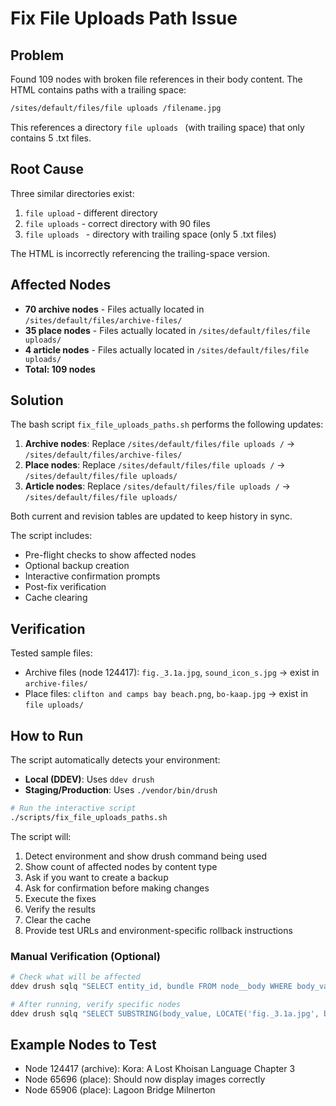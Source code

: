 # Fix File Uploads Path Issue

## Problem

Found 109 nodes with broken file references in their body content. The HTML contains paths with a trailing space:
```html
/sites/default/files/file uploads /filename.jpg
```

This references a directory `file uploads ` (with trailing space) that only contains 5 .txt files.

## Root Cause

Three similar directories exist:
1. `file upload` - different directory
2. `file uploads` - correct directory with 90 files
3. `file uploads ` - directory with trailing space (only 5 .txt files)

The HTML is incorrectly referencing the trailing-space version.

## Affected Nodes

- **70 archive nodes** - Files actually located in `/sites/default/files/archive-files/`
- **35 place nodes** - Files actually located in `/sites/default/files/file uploads/`
- **4 article nodes** - Files actually located in `/sites/default/files/file uploads/`
- **Total: 109 nodes**

## Solution

The bash script `fix_file_uploads_paths.sh` performs the following updates:

1. **Archive nodes**: Replace `/sites/default/files/file uploads /` → `/sites/default/files/archive-files/`
2. **Place nodes**: Replace `/sites/default/files/file uploads /` → `/sites/default/files/file uploads/`
3. **Article nodes**: Replace `/sites/default/files/file uploads /` → `/sites/default/files/file uploads/`

Both current and revision tables are updated to keep history in sync.

The script includes:
- Pre-flight checks to show affected nodes
- Optional backup creation
- Interactive confirmation prompts
- Post-fix verification
- Cache clearing

## Verification

Tested sample files:
- Archive files (node 124417): `fig._3.1a.jpg`, `sound_icon_s.jpg` → exist in `archive-files/`
- Place files: `clifton and camps bay beach.png`, `bo-kaap.jpg` → exist in `file uploads/`

## How to Run

The script automatically detects your environment:
- **Local (DDEV)**: Uses `ddev drush`
- **Staging/Production**: Uses `./vendor/bin/drush`

```bash
# Run the interactive script
./scripts/fix_file_uploads_paths.sh
```

The script will:
1. Detect environment and show drush command being used
2. Show count of affected nodes by content type
3. Ask if you want to create a backup
4. Ask for confirmation before making changes
5. Execute the fixes
6. Verify the results
7. Clear the cache
8. Provide test URLs and environment-specific rollback instructions

### Manual Verification (Optional)

```bash
# Check what will be affected
ddev drush sqlq "SELECT entity_id, bundle FROM node__body WHERE body_value LIKE '%/sites/default/files/file uploads /%'"

# After running, verify specific nodes
ddev drush sqlq "SELECT SUBSTRING(body_value, LOCATE('fig._3.1a.jpg', body_value) - 50, 100) FROM node__body WHERE entity_id = 124417"
```

## Example Nodes to Test

- Node 124417 (archive): Kora: A Lost Khoisan Language Chapter 3
- Node 65696 (place): Should now display images correctly
- Node 65906 (place): Lagoon Bridge Milnerton
